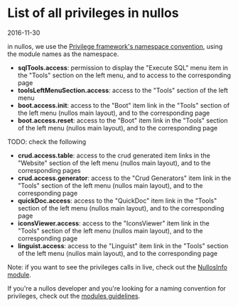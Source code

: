 List of all privileges in nullos
=============================
2016-11-30



in nullos, we use the [Privilege framework's namespace convention](https://github.com/lingtalfi/nullos-admin/tree/master/doc/https://github.com/lingtalfi/Privilege#namespace-convention-and-wildcards),
using the module names as the namespace.




- **sqlTools.access**: permission to display the "Execute SQL" menu item in the "Tools" section on the left menu, and to access to the corresponding page  
- **toolsLeftMenuSection.access**: access to the "Tools" section of the left menu
- **boot.access.init**: access to the "Boot" item link in the "Tools" section of the left menu (nullos main layout), and to the corresponding page
- **boot.access.reset**: access to the "Boot" item link in the "Tools" section of the left menu (nullos main layout), and to the corresponding page

TODO: check the following 
- **crud.access.table**: access to the crud generated item links in the "Website" section of the left menu (nullos main layout), and to the corresponding pages
- **crud.access.generator**: access to the "Crud Generators" item link in the "Tools" section of the left menu (nullos main layout), and to the corresponding page
- **quickDoc.access**: access to the "QuickDoc" item link in the "Tools" section of the left menu (nullos main layout), and to the corresponding page
- **iconsViewer.access**: access to the "IconsViewer" item link in the "Tools" section of the left menu (nullos main layout), and to the corresponding page
- **linguist.access**: access to the "Linguist" item link in the "Tools" section of the left menu (nullos main layout), and to the corresponding page


Note: if you want to see the privileges calls in live, check out the [NullosInfo module](https://github.com/lingtalfi/nullos-admin/tree/master/doc/modules/nullosinfo-module.md).


If you're a nullos developer and you're looking for a naming convention for privileges, check out the 
[modules guidelines](https://github.com/lingtalfi/nullos-admin/tree/master/doc/bonus/developer-guidelines/module-guidelines.md).